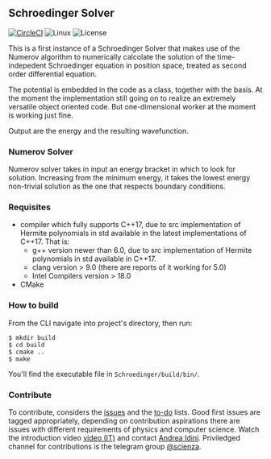 ## Schroedinger Solver     
[![CircleCI](https://circleci.com/gh/Scienza/Schroedinger/tree/master.svg?style=shield)](https://circleci.com/gh/Scienza/Schroedinger/tree/dev-basis) 
![Linux](https://img.shields.io/badge/linux-supported-brightgreen.svg)
![License](https://img.shields.io/badge/license-LGPL%20v2.1-blue.svg)

This is a first instance of a Schroedinger Solver that makes use of the Numerov algorithm to numerically calcolate the solution of the time-indepedent Schroedinger equation in position space, treated as second order differential equation.

The potential is embedded in the code as a class, together with the basis. At the moment the implementation still going on to realize an extremely versatile object oriented code. But one-dimensional worker at the moment is working just fine.

Output are the energy and the resulting wavefunction.

### Numerov Solver
Numerov solver takes in input an energy bracket in which to look for solution. Increasing from the minimum energy, it takes the lowest energy non-trivial solution as the one that respects boundary conditions.

### Requisites
- compiler which fully supports C++17, due to src implementation of Hermite polynomials in std available in the latest implementations of C++17. That is:
  - g++ version newer than 6.0, due to src implementation of Hermite polynomials in std available in C++17.
  - clang version > 9.0 (there are reports of it working for 5.0)
  - Intel Compilers version > 18.0
- CMake

### How to build
From the CLI navigate into project's directory, then run:
```
$ mkdir build
$ cd build
$ cmake ..
$ make
```
You'll find the executable file in `Schroedinger/build/bin/`.

### Contribute
To contribute, considers the [issues](https://github.com/AndreaIdini/Schroedinger/issues) and the [to-do](https://github.com/AndreaIdini/Schroedinger/projects) lists. Good first issues are tagged appropriately, depending on contribution aspirations there are issues with different requirements of physics and computer science. 
Watch the introduction video [video \(IT\)](https://www.youtube.com/watch?v=KH8xd0TKkz4) and contact [Andrea Idini](mailto:andrea.idini@gmail.com).
Priviledged channel for contributions is the telegram group [@scienza](https://t.me/Scienza).
